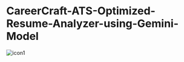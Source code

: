 # CareerCraft-ATS-Optimized-Resume-Analyzer-using-Gemini-Model
![icon1](https://github.com/user-attachments/assets/16e82e8d-3b2d-480b-b8c9-49449d046df5)
